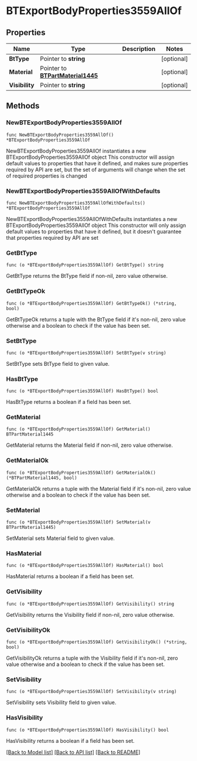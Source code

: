 # BTExportBodyProperties3559AllOf

## Properties

Name | Type | Description | Notes
------------ | ------------- | ------------- | -------------
**BtType** | Pointer to **string** |  | [optional] 
**Material** | Pointer to [**BTPartMaterial1445**](BTPartMaterial1445.md) |  | [optional] 
**Visibility** | Pointer to **string** |  | [optional] 

## Methods

### NewBTExportBodyProperties3559AllOf

`func NewBTExportBodyProperties3559AllOf() *BTExportBodyProperties3559AllOf`

NewBTExportBodyProperties3559AllOf instantiates a new BTExportBodyProperties3559AllOf object
This constructor will assign default values to properties that have it defined,
and makes sure properties required by API are set, but the set of arguments
will change when the set of required properties is changed

### NewBTExportBodyProperties3559AllOfWithDefaults

`func NewBTExportBodyProperties3559AllOfWithDefaults() *BTExportBodyProperties3559AllOf`

NewBTExportBodyProperties3559AllOfWithDefaults instantiates a new BTExportBodyProperties3559AllOf object
This constructor will only assign default values to properties that have it defined,
but it doesn't guarantee that properties required by API are set

### GetBtType

`func (o *BTExportBodyProperties3559AllOf) GetBtType() string`

GetBtType returns the BtType field if non-nil, zero value otherwise.

### GetBtTypeOk

`func (o *BTExportBodyProperties3559AllOf) GetBtTypeOk() (*string, bool)`

GetBtTypeOk returns a tuple with the BtType field if it's non-nil, zero value otherwise
and a boolean to check if the value has been set.

### SetBtType

`func (o *BTExportBodyProperties3559AllOf) SetBtType(v string)`

SetBtType sets BtType field to given value.

### HasBtType

`func (o *BTExportBodyProperties3559AllOf) HasBtType() bool`

HasBtType returns a boolean if a field has been set.

### GetMaterial

`func (o *BTExportBodyProperties3559AllOf) GetMaterial() BTPartMaterial1445`

GetMaterial returns the Material field if non-nil, zero value otherwise.

### GetMaterialOk

`func (o *BTExportBodyProperties3559AllOf) GetMaterialOk() (*BTPartMaterial1445, bool)`

GetMaterialOk returns a tuple with the Material field if it's non-nil, zero value otherwise
and a boolean to check if the value has been set.

### SetMaterial

`func (o *BTExportBodyProperties3559AllOf) SetMaterial(v BTPartMaterial1445)`

SetMaterial sets Material field to given value.

### HasMaterial

`func (o *BTExportBodyProperties3559AllOf) HasMaterial() bool`

HasMaterial returns a boolean if a field has been set.

### GetVisibility

`func (o *BTExportBodyProperties3559AllOf) GetVisibility() string`

GetVisibility returns the Visibility field if non-nil, zero value otherwise.

### GetVisibilityOk

`func (o *BTExportBodyProperties3559AllOf) GetVisibilityOk() (*string, bool)`

GetVisibilityOk returns a tuple with the Visibility field if it's non-nil, zero value otherwise
and a boolean to check if the value has been set.

### SetVisibility

`func (o *BTExportBodyProperties3559AllOf) SetVisibility(v string)`

SetVisibility sets Visibility field to given value.

### HasVisibility

`func (o *BTExportBodyProperties3559AllOf) HasVisibility() bool`

HasVisibility returns a boolean if a field has been set.


[[Back to Model list]](../README.md#documentation-for-models) [[Back to API list]](../README.md#documentation-for-api-endpoints) [[Back to README]](../README.md)


